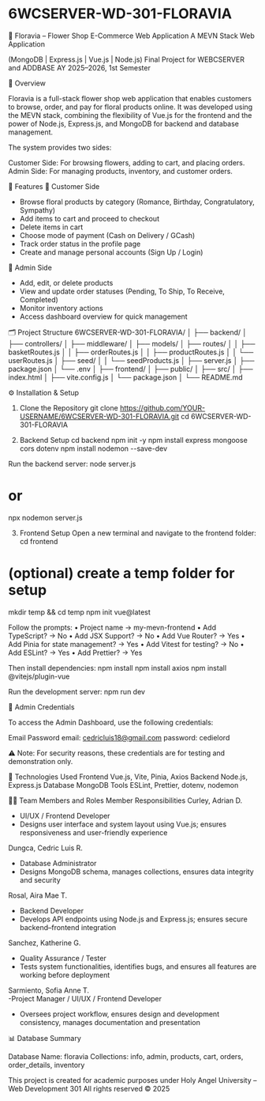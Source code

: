 # 6WCSERVER-WD-301-FLORAVIA
🌸 Floravia – Flower Shop E-Commerce Web Application
A MEVN Stack Web Application

(MongoDB | Express.js | Vue.js | Node.js)
Final Project for WEBCSERVER and ADDBASE
AY 2025–2026, 1st Semester

📖 Overview

Floravia is a full-stack flower shop web application that enables customers to browse, order, and pay for floral products online.
It was developed using the MEVN stack, combining the flexibility of Vue.js for the frontend and the power of Node.js, Express.js, and MongoDB for backend and database management.

The system provides two sides:

Customer Side: For browsing flowers, adding to cart, and placing orders.
Admin Side: For managing products, inventory, and customer orders.

🧩 Features
🌼 Customer Side
- Browse floral products by category (Romance, Birthday, Congratulatory, Sympathy)
- Add items to cart and proceed to checkout
- Delete items in cart
- Choose mode of payment (Cash on Delivery / GCash)
- Track order status in the profile page
- Create and manage personal accounts (Sign Up / Login)

🌿 Admin Side
- Add, edit, or delete products
- View and update order statuses (Pending, To Ship, To Receive, Completed)
- Monitor inventory actions
- Access dashboard overview for quick management

🗂️ Project Structure
6WCSERVER-WD-301-FLORAVIA/
│
├── backend/
│   ├── controllers/
│   ├── middleware/
│   ├── models/
│   ├── routes/
│   │   ├── basketRoutes.js
│   │   ├── orderRoutes.js
│   │   ├── productRoutes.js
│   │   └── userRoutes.js
│   ├── seed/
│   │   └── seedProducts.js
│   ├── server.js
│   ├── package.json
│   └── .env
│
├── frontend/
│   ├── public/
│   ├── src/
│   ├── index.html
│   ├── vite.config.js
│   └── package.json
│
└── README.md

⚙️ Installation & Setup
1. Clone the Repository
git clone https://github.com/YOUR-USERNAME/6WCSERVER-WD-301-FLORAVIA.git
cd 6WCSERVER-WD-301-FLORAVIA

2. Backend Setup
cd backend
npm init -y
npm install express mongoose cors dotenv
npm install nodemon --save-dev


Run the backend server:
node server.js
# or
npx nodemon server.js

3. Frontend Setup
Open a new terminal and navigate to the frontend folder:
cd frontend
# (optional) create a temp folder for setup
mkdir temp && cd temp
npm init vue@latest


Follow the prompts:
• Project name → my-mevn-frontend
• Add TypeScript? → No
• Add JSX Support? → No
• Add Vue Router? → Yes
• Add Pinia for state management? → Yes
• Add Vitest for testing? → No
• Add ESLint? → Yes
• Add Prettier? → Yes

Then install dependencies:
npm install
npm install axios
npm install @vitejs/plugin-vue

Run the development server:
npm run dev

👤 Admin Credentials

To access the Admin Dashboard, use the following credentials:

Email	Password
email: cedricluis18@gmail.com
password: cedielord

⚠️ Note: For security reasons, these credentials are for testing and demonstration only.

🧠 Technologies Used
Frontend	Vue.js, Vite, Pinia, Axios
Backend	Node.js, Express.js
Database	MongoDB
Tools	ESLint, Prettier, dotenv, nodemon

👩‍💻 Team Members and Roles
Member	Responsibilities
Curley, Adrian D.	
- UI/UX / Frontend Developer
- Designs user interface and system layout using Vue.js; ensures responsiveness and user-friendly experience

Dungca, Cedric Luis R.	
- Database Administrator
- Designs MongoDB schema, manages collections, ensures data integrity and security

Rosal, Aira Mae T.	
- Backend Developer
- Develops API endpoints using Node.js and Express.js; ensures secure backend–frontend integration

Sanchez, Katherine G.	
- Quality Assurance / Tester
- Tests system functionalities, identifies bugs, and ensures all features are working before deployment
  
Sarmiento, Sofia Anne T.	
-Project Manager / UI/UX / Frontend Developer	
- Oversees project workflow, ensures design and development consistency, manages documentation and presentation


📊 Database Summary

Database Name: floravia
Collections: info, admin, products, cart, orders, order_details, inventory



This project is created for academic purposes under
Holy Angel University – Web Development 301
All rights reserved © 2025
